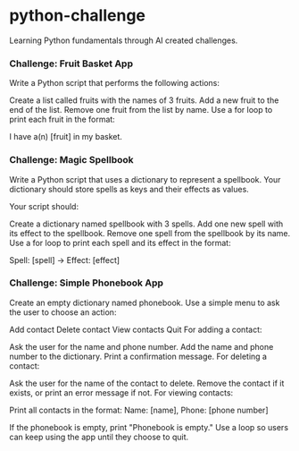 # python-challenge
Learning Python fundamentals through AI created challenges.

### Challenge: Fruit Basket App
Write a Python script that performs the following actions:

Create a list called fruits with the names of 3 fruits.
Add a new fruit to the end of the list.
Remove one fruit from the list by name.
Use a for loop to print each fruit in the format:

I have a(n) [fruit] in my basket.

### Challenge: Magic Spellbook
Write a Python script that uses a dictionary to represent a spellbook. Your dictionary should store spells as keys and their effects as values.

Your script should:

Create a dictionary named spellbook with 3 spells.
Add one new spell with its effect to the spellbook.
Remove one spell from the spellbook by its name.
Use a for loop to print each spell and its effect in the format:

Spell: [spell] -> Effect: [effect]


### Challenge: Simple Phonebook App
Create an empty dictionary named phonebook.
Use a simple menu to ask the user to choose an action:

Add contact
Delete contact
View contacts
Quit
For adding a contact:

Ask the user for the name and phone number.
Add the name and phone number to the dictionary.
Print a confirmation message.
For deleting a contact:

Ask the user for the name of the contact to delete.
Remove the contact if it exists, or print an error message if not.
For viewing contacts:

Print all contacts in the format:
Name: [name], Phone: [phone number]

If the phonebook is empty, print "Phonebook is empty."
Use a loop so users can keep using the app until they choose to quit.
